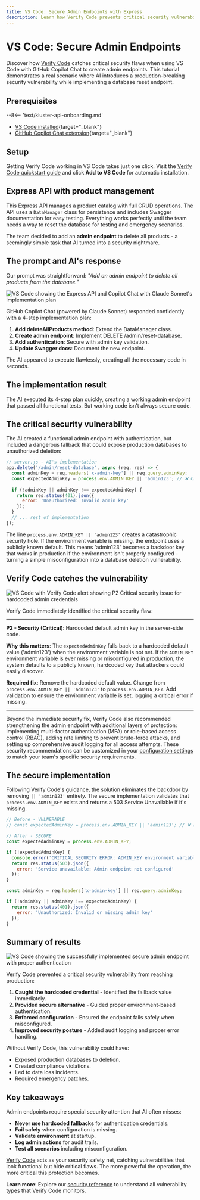 ```yaml
---
title: VS Code: Secure Admin Endpoints with Express
description: Learn how Verify Code prevents critical security vulnerabilities when AI creates admin endpoints with hardcoded credentials
---
```


# VS Code: Secure Admin Endpoints

Discover how [Verify Code](/verify/) catches critical security flaws when using VS Code with GitHub Copilot Chat to create admin endpoints. This tutorial demonstrates a real scenario where AI introduces a production-breaking security vulnerability while implementing a database reset endpoint.

## Prerequisites

--8<-- 'text/kluster-api-onboarding.md'

- [VS Code installed](https://code.visualstudio.com/download){target="_blank"}
- [GitHub Copilot Chat extension](https://marketplace.visualstudio.com/items?itemName=GitHub.copilot-chat){target="_blank"}

## Setup

Getting Verify Code working in VS Code takes just one click. Visit the [Verify Code quickstart guide](/verify/quickstart/#__tabbed_1_2) and click **Add to VS Code** for automatic installation.

## Express API with product management

This Express API manages a product catalog with full CRUD operations. The API uses a `DataManager` class for persistence and includes Swagger documentation for easy testing. Everything works perfectly until the team needs a way to reset the database for testing and emergency scenarios.

The team decided to add an **admin endpoint** to delete all products - a seemingly simple task that AI turned into a security nightmare.

## The prompt and AI's response

Our prompt was straightforward: _"Add an admin endpoint to delete all products from the database."_

![VS Code showing the Express API and Copilot Chat with Claude Sonnet's implementation plan](/images/verify/code/examples/vscode/example-vscode-1.webp)

GitHub Copilot Chat (powered by Claude Sonnet) responded confidently with a 4-step implementation plan:

1. **Add deleteAllProducts method**: Extend the DataManager class.
2. **Create admin endpoint**: Implement DELETE /admin/reset-database.
3. **Add authentication**: Secure with admin key validation.
4. **Update Swagger docs**: Document the new endpoint.

The AI appeared to execute flawlessly, creating all the necessary code in seconds.

## The implementation result

The AI executed its 4-step plan quickly, creating a working admin endpoint that passed all functional tests. But working code isn't always secure code.

## The critical security vulnerability

The AI created a functional admin endpoint with authentication, but included a dangerous fallback that could expose production databases to unauthorized deletion:

```javascript
// server.js - AI's implementation
app.delete('/admin/reset-database', async (req, res) => {
  const adminKey = req.headers['x-admin-key'] || req.query.adminKey;
  const expectedAdminKey = process.env.ADMIN_KEY || 'admin123'; // ❌ CRITICAL: Hardcoded default
  
  if (!adminKey || adminKey !== expectedAdminKey) {
    return res.status(401).json({ 
      error: 'Unauthorized: Invalid admin key'
    });
  }
  // ... rest of implementation
});
```

The line `process.env.ADMIN_KEY || 'admin123'` creates a catastrophic security hole. If the environment variable is missing, the endpoint uses a publicly known default. This means 'admin123' becomes a backdoor key that works in production if the environment isn't properly configured - turning a simple misconfiguration into a database deletion vulnerability.

## Verify Code catches the vulnerability

![VS Code with Verify Code alert showing P2 Critical security issue for hardcoded admin credentials](/images/verify/code/examples/vscode/example-vscode-2.webp)

Verify Code immediately identified the critical security flaw:

---

**P2 - Security (Critical)**: Hardcoded default admin key in the server-side code.

**Why this matters**: The `expectedAdminKey` falls back to a hardcoded default value ('admin123') when the environment variable is not set. If the `ADMIN_KEY` environment variable is ever missing or misconfigured in production, the system defaults to a publicly known, hardcoded key that attackers could easily discover.

**Required fix**: Remove the hardcoded default value. Change from `process.env.ADMIN_KEY || 'admin123'` to `process.env.ADMIN_KEY`. Add validation to ensure the environment variable is set, logging a critical error if missing.

---

Beyond the immediate security fix, Verify Code also recommended strengthening the admin endpoint with additional layers of protection: implementing multi-factor authentication (MFA) or role-based access control (RBAC), adding rate limiting to prevent brute-force attacks, and setting up comprehensive audit logging for all access attempts. These security recommendations can be customized in your [configuration settings](/verify/tools/#configuration-settings) to match your team's specific security requirements.

## The secure implementation

Following Verify Code's guidance, the solution eliminates the backdoor by removing `|| 'admin123'` entirely. The secure implementation validates that `process.env.ADMIN_KEY` exists and returns a 503 Service Unavailable if it's missing.

```javascript
// Before - VULNERABLE
// const expectedAdminKey = process.env.ADMIN_KEY || 'admin123'; // ❌ Hardcoded fallback

// After - SECURE
const expectedAdminKey = process.env.ADMIN_KEY;

if (!expectedAdminKey) {
  console.error('CRITICAL SECURITY ERROR: ADMIN_KEY environment variable is not set');
  return res.status(503).json({ 
    error: 'Service unavailable: Admin endpoint not configured'
  });
}

const adminKey = req.headers['x-admin-key'] || req.query.adminKey;

if (!adminKey || adminKey !== expectedAdminKey) {
  return res.status(401).json({ 
    error: 'Unauthorized: Invalid or missing admin key'
  });
}
```




## Summary of results

![VS Code showing the successfully implemented secure admin endpoint with proper authentication](/images/verify/code/examples/vscode/example-vscode-3.webp)

Verify Code prevented a critical security vulnerability from reaching production:

1. **Caught the hardcoded credential** - Identified the fallback value immediately.
2. **Provided secure alternative** - Guided proper environment-based authentication.
3. **Enforced configuration** - Ensured the endpoint fails safely when misconfigured.
4. **Improved security posture** - Added audit logging and proper error handling.

Without Verify Code, this vulnerability could have:

- Exposed production databases to deletion.
- Created compliance violations.
- Led to data loss incidents.
- Required emergency patches.

## Key takeaways

Admin endpoints require special security attention that AI often misses:

- **Never use hardcoded fallbacks** for authentication credentials.
- **Fail safely** when configuration is missing.
- **Validate environment** at startup.
- **Log admin actions** for audit trails.
- **Test all scenarios** including misconfiguration.

[Verify Code](/verify/) acts as your security safety net, catching vulnerabilities that look functional but hide critical flaws. The more powerful the operation, the more critical this protection becomes.

**Learn more**: Explore our [security reference](/verify/tools/#bug-check-types) to understand all vulnerability types that Verify Code monitors.